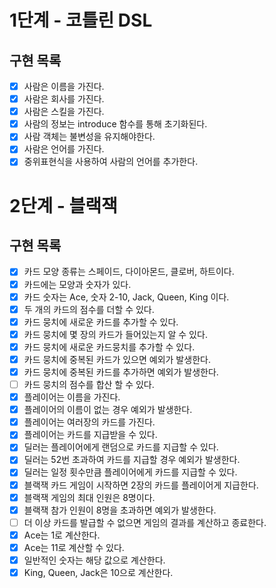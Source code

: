 # 1단계 - 코틀린 DSL

## 구현 목록

- [x] 사람은 이름을 가진다.
- [x] 사람은 회사를 가진다.
- [x] 사람은 스킬을 가진다.
- [x] 사람의 정보는 introduce 함수를 통해 초기화된다.
- [x] 사람 객체는 불변성을 유지해야한다.
- [x] 사람은 언어를 가진다.
- [x] 중위표현식을 사용하여 사람의 언어를 추가한다.

# 2단계 - 블랙잭

## 구현 목록

- [x] 카드 모양 종류는 스페이드, 다이아몬드, 클로버, 하트이다.
- [x] 카드에는 모양과 숫자가 있다.
- [x] 카드 숫자는 Ace, 숫자 2-10, Jack, Queen, King 이다.
- [x] 두 개의 카드의 점수를 더할 수 있다.
- [x] 카드 뭉치에 새로운 카드를 추가할 수 있다.
- [x] 카드 뭉치에 몇 장의 카드가 들어있는지 알 수 있다.
- [x] 카드 뭉치에 새로운 카드뭉치를 추가할 수 있다.
- [x] 카드 뭉치에 중복된 카드가 있으면 예외가 발생한다.
- [x] 카드 뭉치에 중복된 카드를 추가하면 예외가 발생한다.
- [ ] 카드 뭉치의 점수를 합산 할 수 있다.
- [x] 플레이어는 이름을 가진다.
- [x] 플레이어의 이름이 없는 경우 예외가 발생한다.
- [x] 플레이어는 여러장의 카드를 가진다.
- [x] 플레이어는 카드를 지급받을 수 있다.
- [x] 딜러는 플레이어에게 랜덤으로 카드를 지급할 수 있다.
- [x] 딜러는 52번 초과하여 카드를 지급할 경우 예외가 발생한다.
- [x] 딜러는 일정 횟수만큼 플레이어에게 카드를 지급할 수 있다.
- [x] 블랙잭 카드 게임이 시작하면 2장의 카드를 플레이어게 지급한다.
- [x] 블랙잭 게임의 최대 인원은 8명이다.
- [x] 블랙잭 참가 인원이 8명을 초과하면 예외가 발생한다.
- [ ] 더 이상 카드를 발급할 수 없으면 게임의 결과를 계산하고 종료한다.
- [x] Ace는 1로 계산한다.
- [x] Ace는 11로 계산할 수 있다.
- [x] 일반적인 숫자는 해당 값으로 계산한다.
- [x] King, Queen, Jack은 10으로 계산한다.

